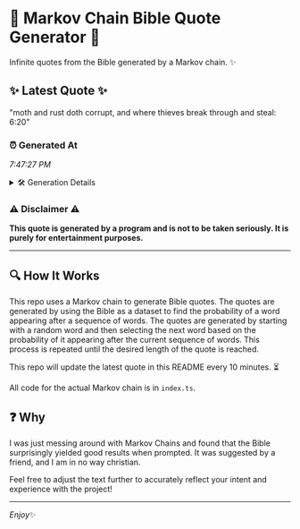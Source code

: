 # 📖 Markov Chain Bible Quote Generator 📖

Infinite quotes from the Bible generated by a Markov chain. ✨

## ✨ Latest Quote ✨
"moth and rust doth corrupt, and where thieves break through and steal: 6:20"

### ⏰ Generated At
*7:47:27 PM*

<details>
    <summary>🛠️ Generation Details</summary>
    <p>
        <strong>🌱 Seed:</strong> moth<br>
        <strong>🔄 Iterations:</strong> 12<br>
        <strong>📜 Context History:</strong><br>[ moth ]: and<br>[ moth, and ]: rust<br>[ moth, and, rust ]: doth<br>[ moth, and, rust, doth ]: corrupt,<br>[ moth, and, rust, doth, corrupt, ]: and<br>[ moth, and, rust, doth, corrupt,, and ]: where<br>[ and, rust, doth, corrupt,, and, where ]: thieves<br>[ rust, doth, corrupt,, and, where, thieves ]: break<br>[ doth, corrupt,, and, where, thieves, break ]: through<br>[ corrupt,, and, where, thieves, break, through ]: and<br>[ and, where, thieves, break, through, and ]: steal:<br>[ where, thieves, break, through, and, steal: ]: 6:20<br>
    </p>
</details>

### ⚠️ Disclaimer ⚠️
**This quote is generated by a program and is not to be taken seriously. It is purely for entertainment purposes.**

---

## 🔍 How It Works

This repo uses a Markov chain to generate Bible quotes. The quotes are generated by using the Bible as a dataset to find the probability of a word appearing after a sequence of words. The quotes are generated by starting with a random word and then selecting the next word based on the probability of it appearing after the current sequence of words. This process is repeated until the desired length of the quote is reached.

This repo will update the latest quote in this README every 10 minutes. ⏳

All code for the actual Markov chain is in `index.ts`.

## ❓ Why

I was just messing around with Markov Chains and found that the Bible surprisingly yielded good results when prompted. 
It was suggested by a friend, and I am in no way christian.

Feel free to adjust the text further to accurately reflect your intent and experience with the project!

---

*Enjoy*✨
